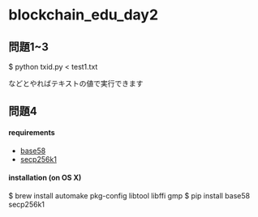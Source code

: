 # blockchain_edu_day2

## 問題1~3
$ python txid.py < test1.txt

などとやればテキストの値で実行できます

## 問題4

#### requirements
- [base58](https://github.com/keis/base58)
- [secp256k1](https://github.com/ludbb/secp256k1-py)

#### installation (on OS X)
\$ brew install automake pkg-config libtool libffi gmp
$ pip install base58 secp256k1